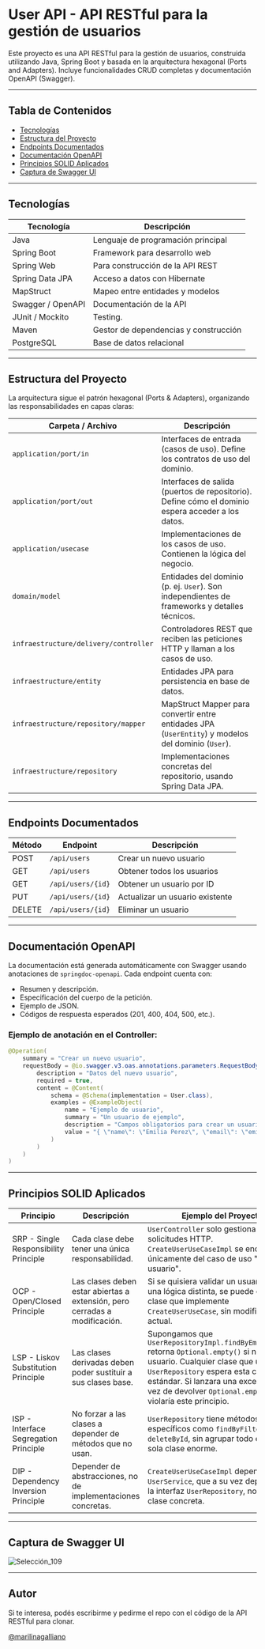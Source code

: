 # User API - API RESTful para la gestión de usuarios

Este proyecto es una API RESTful para la gestión de usuarios, construida utilizando Java, Spring Boot y basada en la arquitectura hexagonal (Ports and Adapters).
Incluye funcionalidades CRUD completas y documentación OpenAPI (Swagger).

---

## Tabla de Contenidos

* [Tecnologías](#tecnologías)
* [Estructura del Proyecto](#estructura-del-proyecto)
* [Endpoints Documentados](#endpoints-documentados)
* [Documentación OpenAPI](#documentación-openapi)
* [Principios SOLID Aplicados](#principios-solid-aplicados)
* [Captura de Swagger UI](#captura-de-swagger-ui)

---

## Tecnologías

| Tecnología        | Descripción                           |
| ----------------- | ------------------------------------  |
| Java              | Lenguaje de programación principal    |
| Spring Boot       | Framework para desarrollo web         |
| Spring Web        | Para construcción de la API REST      |
| Spring Data JPA   | Acceso a datos con Hibernate          |
| MapStruct         | Mapeo entre entidades y modelos       |
| Swagger / OpenAPI | Documentación de la API               |
| JUnit / Mockito   | Testing.                              |
| Maven             | Gestor de dependencias y construcción |
| PostgreSQL        | Base de datos relacional              |

---

## Estructura del Proyecto

La arquitectura sigue el patrón hexagonal (Ports & Adapters), organizando las responsabilidades en capas claras:

| Carpeta / Archivo                     | Descripción                                                                                        |
| ------------------------------------- | -------------------------------------------------------------------------------------------------- |
| `application/port/in`                 | Interfaces de entrada (casos de uso). Define los contratos de uso del dominio.                     |
| `application/port/out`                | Interfaces de salida (puertos de repositorio). Define cómo el dominio espera acceder a los datos.  |
| `application/usecase`                 | Implementaciones de los casos de uso. Contienen la lógica del negocio.                             |
| `domain/model`                        | Entidades del dominio (p. ej. `User`). Son independientes de frameworks y detalles técnicos.       |
| `infraestructure/delivery/controller` | Controladores REST que reciben las peticiones HTTP y llaman a los casos de uso.                    |
| `infraestructure/entity`              | Entidades JPA para persistencia en base de datos.                                                  |
| `infraestructure/repository/mapper`   | MapStruct Mapper para convertir entre entidades JPA (`UserEntity`) y modelos del dominio (`User`). |
| `infraestructure/repository`          | Implementaciones concretas del repositorio, usando Spring Data JPA.                                |

---

## Endpoints Documentados

| Método | Endpoint          | Descripción                     |
| ------ | ----------------- | ------------------------------- |
| POST   | `/api/users`      | Crear un nuevo usuario          |
| GET    | `/api/users`      | Obtener todos los usuarios      |
| GET    | `/api/users/{id}` | Obtener un usuario por ID       |
| PUT    | `/api/users/{id}` | Actualizar un usuario existente |
| DELETE | `/api/users/{id}` | Eliminar un usuario             |

---

## Documentación OpenAPI

La documentación está generada automáticamente con Swagger usando anotaciones de `springdoc-openapi`. Cada endpoint cuenta con:

* Resumen y descripción.
* Especificación del cuerpo de la petición.
* Ejemplo de JSON.
* Códigos de respuesta esperados (201, 400, 404, 500, etc.).

### Ejemplo de anotación en el Controller:

```java
@Operation(
    summary = "Crear un nuevo usuario",
    requestBody = @io.swagger.v3.oas.annotations.parameters.RequestBody(
        description = "Datos del nuevo usuario",
        required = true,
        content = @Content(
            schema = @Schema(implementation = User.class),
            examples = @ExampleObject(
                name = "Ejemplo de usuario",
                summary = "Un usuario de ejemplo",
                description = "Campos obligatorios para crear un usuario",
                value = "{ \"name\": \"Emilia Perez\", \"email\": \"emilia.perez@example.com\", \"password\": \"123456\" }"
            )
        )
    )
)
```

---

## Principios SOLID Aplicados

| Principio                             | Descripción                                                                | Ejemplo del Proyecto                                                                                                                    |
| ------------------------------------- | -------------------------------------------------------------------------- | --------------------------------------------------------------------------------------------------------------------------------------- |
| SRP - Single Responsibility Principle | Cada clase debe tener una única responsabilidad.                           | `UserController` solo gestiona solicitudes HTTP. `CreateUserUseCaseImpl` se encarga únicamente del caso de uso "crear usuario".         |
| OCP - Open/Closed Principle           | Las clases deben estar abiertas a extensión, pero cerradas a modificación. | Si se quisiera validar un usuario con una lógica distinta, se puede crear otra clase que implemente `CreateUserUseCase`, sin modificar la actual.                                          |
| LSP - Liskov Substitution Principle   | Las clases derivadas deben poder sustituir a sus clases base.              | Supongamos que `UserRepositoryImpl.findByEmail(email)` retorna `Optional.empty()` si no existe el usuario. Cualquier clase que use `UserRepository` espera esta conducta estándar. Si lanzara una excepción en vez de devolver `Optional.empty()`, se violaría este principio. |
| ISP - Interface Segregation Principle | No forzar a las clases a depender de métodos que no usan.                  | `UserRepository` tiene métodos específicos como `findByFilter`, `save`, `deleteById`, sin agrupar todo en una sola clase enorme.        |
| DIP - Dependency Inversion Principle  | Depender de abstracciones, no de implementaciones concretas.               | `CreateUserUseCaseImpl` depende de `UserService`, que a su vez depende de la interfaz `UserRepository`, no de una clase concreta.       |

---

## Captura de Swagger UI

![Selección_109](https://github.com/user-attachments/assets/a4c5f316-4aa2-4a54-8249-1de61db8ced5)

---

## Autor

Si te interesa, podés escribirme y pedirme el repo con el código de la API RESTful para clonar.

[@marilinagalliano](https://github.com/marilinagalliano)
